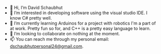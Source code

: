 - 👋 Hi, I’m David Schaubhut
- 👀 I’m interested in developing software using the visual studio IDE. I know C# pretty well. 
- 🌱 I’m currently learning Arduinos for a project with robotics I'm a part of at work. Pretty fun so for, and C++ is a pretty easy language to learn. 
- 💞️ I’m looking to collaborate on nothing at the moment. 
- 📫 You can reach me through my personal email: dschaubhutpersonal24@gmail.com. 

<!---
dschaubhut/dschaubhut is a ✨ special ✨ repository because its `README.md` (this file) appears on your GitHub profile.
You can click the Preview link to take a look at your changes.
--->
